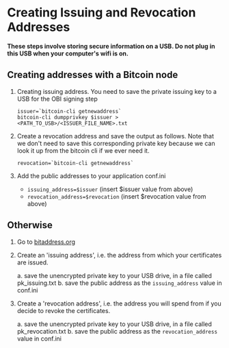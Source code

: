 # Creating Issuing and Revocation Addresses

__These steps involve storing secure information on a USB. Do not plug in this USB when your computer's wifi is on.__

## Creating addresses with a Bitcoin node

1. Creating issuing address. You need to save the private issuing key to a USB for the OBI signing step

    ```
    issuer=`bitcoin-cli getnewaddress`
    bitcoin-cli dumpprivkey $issuer > <PATH_TO_USB>/<ISSUER_FILE_NAME>.txt
    ```

2. Create a revocation address and save the output as follows. Note that we don't need to save this
corresponding private key because we can look it up from the bitcoin cli if we ever need it.

    ```
    revocation=`bitcoin-cli getnewaddress`
    ```

3. Add the public addresses to your application conf.ini
    - `issuing_address=$issuer` (insert $issuer value from above)
    - `revocation_address=$revocation` (insert $revocation value from above)


## Otherwise

1. Go to [bitaddress.org](http://bitaddress.org)
2. Create an 'issuing address', i.e. the address from which your certificates are issued.

    a. save the unencrypted private key to your USB drive, in a file called pk_issuing.txt
    b. save the public address as the `issuing_address` value in conf.ini

3. Create a 'revocation address', i.e. the address you will spend from if you decide to revoke the certificates.

    a. save the unencrypted private key to your USB drive, in a file called pk_revocation.txt
    b. save the public address as the `revocation_address` value in conf.ini



